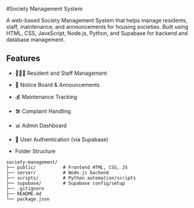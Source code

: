 #Society Management System

A web-based Society Management System that helps manage residents, staff, maintenance, and announcements for housing societies.
Built using HTML, CSS, JavaScript, Node.js, Python, and Supabase for backend and database management.

## Features

- 🧑‍🤝‍🧑 Resident and Staff Management  
- 📢 Notice Board & Announcements  
- 💰 Maintenance Tracking  
- 🛠️ Complaint Handling  
- 📊 Admin Dashboard  
- 🔐 User Authentication (via Supabase)

- Folder Structure

```plaintext
society-management/
├── public/          # Frontend HTML, CSS, JS
├── server/          # Node.js backend
├── scripts/         # Python automation/scripts
├── supabase/        # Supabase config/setup
├── .gitignore
├── README.md
└── package.json
